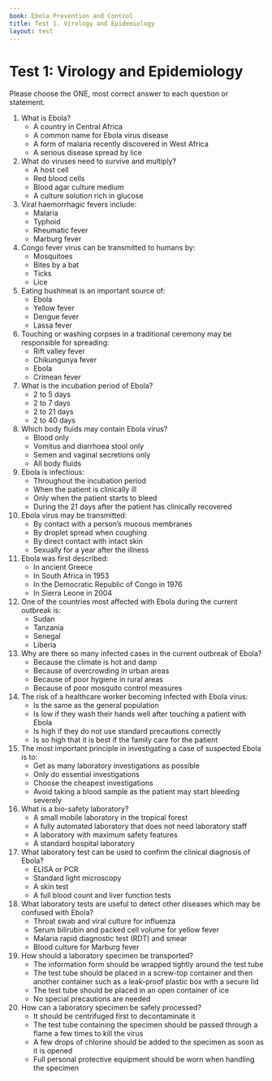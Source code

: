 ```yaml
---
book: Ebola Prevention and Control
title: Test 1. Virology and Epidemiology
layout: test
---
```


# Test 1: Virology and Epidemiology

Please choose the ONE, most correct answer to each question or statement.

1.	What is Ebola?
	-	A country in Central Africa
	+	A common name for Ebola virus disease
	-	A form of malaria recently discovered in West Africa
	-	A serious disease spread by lice
2.	What do viruses need to survive and multiply?
	+	A host cell
	-	Red blood cells
	-	Blood agar culture medium
	-	A culture solution rich in glucose
3.	Viral haemorrhagic fevers include:
	-	Malaria
	-	Typhoid
	-	Rheumatic fever
	+	Marburg fever
4.	Congo fever virus can be transmitted to humans by:
	-	Mosquitoes
	-	Bites by a bat
	+	Ticks
	-	Lice
5.	Eating bushmeat is an important source of:
	+	Ebola
	-	Yellow fever
	-	Dengue fever
	-	Lassa fever
6.	Touching or washing corpses in a traditional ceremony may be responsible for spreading:
	-	Rift valley fever
	-	Chikungunya fever
	+	Ebola
	-	Crimean fever
7.	What is the incubation period of Ebola?
	-	2 to 5 days
	-	2 to 7 days
	+	2 to 21 days
	-	2 to 40 days
8.	Which body fluids may contain Ebola virus?
	-	Blood only
	-	Vomitus and diarrhoea stool only
	-	Semen and vaginal secretions only
	+	All body fluids
9.	Ebola is infectious:
	-	Throughout the incubation period
	+	When the patient is clinically ill
	-	Only when the patient starts to bleed
	-	During the 21 days after the patient has clinically recovered
10.	Ebola virus may be transmitted:
	+	By contact with a person’s mucous membranes
	-	By droplet spread when coughing
	-	By direct contact with intact skin
	-	Sexually for a year after the illness
11.	Ebola was first described:
	-	In ancient Greece
	-	In South Africa in 1953
	+	In the Democratic Republic of Congo in 1976
	-	In Sierra Leone in 2004
12.	One of the countries most affected with Ebola during the current outbreak is:
	-	Sudan
	-	Tanzania
	-	Senegal
	+	Liberia
13.	Why are there so many infected cases in the current outbreak of Ebola?
	-	Because the climate is hot and damp
	+	Because of overcrowding in urban areas
	-	Because of poor hygiene in rural areas
	-	Because of poor mosquito control measures
14.	The risk of a healthcare worker becoming infected with Ebola virus:
	-	Is the same as the general population
	-	Is low if they wash their hands well after touching a patient with Ebola
	+	Is high if they do not use standard precautions correctly
	-	Is so high that it is best if the family care for the patient
15.	The most important principle in investigating a case of suspected Ebola is to:
	-	Get as many laboratory investigations as possible
	+	Only do essential investigations
	-	Choose the cheapest investigations
	-	Avoid taking a blood sample as the patient may start bleeding severely
16.	What is a bio-safety laboratory?
	-	A small mobile laboratory in the tropical forest
	-	A fully automated laboratory that does not need laboratory staff
	+	A laboratory with maximum safety features
	-	A standard hospital laboratory
17.	What laboratory test can be used to confirm the clinical diagnosis of Ebola?
	+	ELISA or PCR
	-	Standard light microscopy
	-	A skin test
	-	A full blood count and liver function tests
18.	What laboratory tests are useful to detect other diseases which may be confused with Ebola?
	-	Throat swab and viral culture for influenza
	-	Serum bilirubin and packed cell volume for yellow fever
	+	Malaria rapid diagnostic test (RDT) and smear
	-	Blood culture for Marburg fever
19.	How should a laboratory specimen be transported?
	-	The information form should be wrapped tightly around the test tube
	+	The test tube should be placed in a screw-top container and then another container such as a leak-proof plastic box with a secure lid
	-	The test tube should be placed in an open container of ice
	-	No special precautions are needed
20.	How can a laboratory specimen be safely processed?
	-	It should be centrifuged first to decontaminate it
	-	The test tube containing the specimen should be passed through a flame a few times to kill the virus
	-	A few drops of chlorine should be added to the specimen as soon as it is opened
	+	Full personal protective equipment should be worn when handling the specimen
